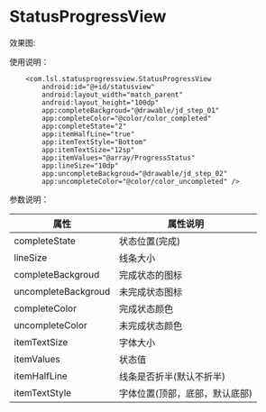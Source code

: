 # StatusProgressView
效果图:


使用说明：
```
    <com.lsl.statusprogressview.StatusProgressView
        android:id="@+id/statusview"
        android:layout_width="match_parent"
        android:layout_height="100dp"
        app:completeBackgroud="@drawable/jd_step_01"
        app:completeColor="@color/color_completed"
        app:completeState="2"
        app:itemHalfLine="true"
        app:itemTextStyle="Bottom"
        app:itemTextSize="12sp"
        app:itemValues="@array/ProgressStatus"
        app:lineSize="10dp"
        app:uncompleteBackgroud="@drawable/jd_step_02"
        app:uncompleteColor="@color/color_uncompleted" />
```


参数说明：

属性 | 属性说明
---- | ---
completeState | 状态位置(完成)
lineSize | 线条大小
completeBackgroud | 完成状态的图标
uncompleteBackgroud | 未完成状态图标
completeColor | 完成状态颜色
uncompleteColor | 未完成状态颜色
itemTextSize | 字体大小
itemValues | 状态值
itemHalfLine | 线条是否折半(默认不折半)
itemTextStyle | 字体位置(顶部，底部，默认底部)
